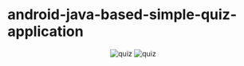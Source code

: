 # android-java-based-simple-quiz-application

<p align="center">
  <img src="http://www.codingwithjks.tech/Github/111.jpg" alt="quiz"/>
    <img src="http://www.codingwithjks.tech/Github/222.jpg" alt="quiz"/>
  </p>
